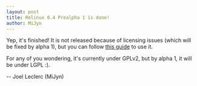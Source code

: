```yaml
---
layout: post
title: Relinux 0.4 Prealpha 1 is done!
author: MiJyn
---
```

Yep, it's finished! It is not released because of licensing issues (which will be fixed by alpha 1),
but you can follow [this guide](https://github.com/MiJyn/relinux/wiki/Installing) to use it.

For any of you wondering, it's currently under GPLv2, but by alpha 1, it will be under LGPL :).

-- Joel Leclerc (MiJyn)
